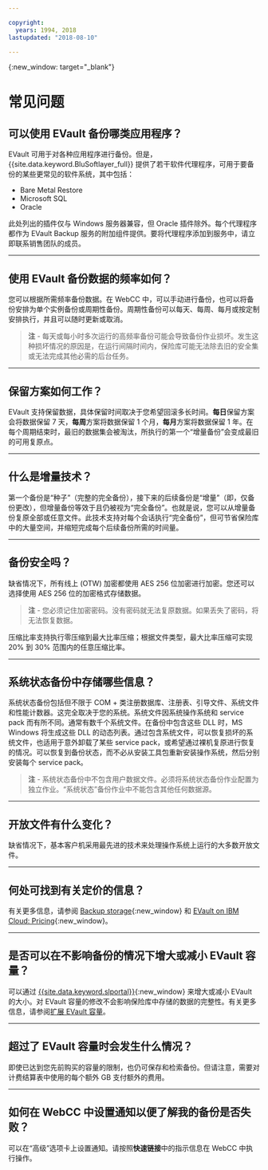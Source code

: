 ```yaml
---

copyright:
  years: 1994, 2018
lastupdated: "2018-08-10"

---
```

{:new_window: target="_blank"}


# 常见问题

## **可以使用 EVault 备份哪类应用程序？**

EVault 可用于对各种应用程序进行备份。但是，{{site.data.keyword.BluSoftlayer_full}} 提供了若干软件代理程序，可用于要备份的某些更常见的软件系统，其中包括：

- Bare Metal Restore
- Microsoft SQL
- Oracle

此处列出的插件仅与 Windows 服务器兼容，但 Oracle 插件除外。每个代理程序都作为 EVault Backup 服务的附加组件提供。要将代理程序添加到服务中，请立即联系销售团队的成员。 

<hr>

## **使用 EVault 备份数据的频率如何？**

您可以根据所需频率备份数据。在 WebCC 中，可以手动进行备份，也可以将备份安排为单个实例备份或周期性备份。周期性备份可以每天、每周、每月或按定制安排执行，并且可以随时更新或取消。

>**注** - 每天或每小时多次运行的高频率备份可能会导致备份作业损坏。发生这种损坏情况的原因是，在运行间隔时间内，保险库可能无法除去旧的安全集或无法完成其他必需的后台任务。

<hr>

## **保留方案如何工作？**

EVault 支持保留数据，具体保留时间取决于您希望回滚多长时间。**每日**保留方案会将数据保留 7 天，**每周**方案将数据保留 1 个月，**每月**方案将数据保留 1 年。在每个周期结束时，最旧的数据集会被淘汰，所执行的第一个“增量备份”会变成最旧的可用复原点。 

<hr>

## **什么是增量技术？**

第一个备份是“种子”（完整的完全备份），接下来的后续备份是“增量”（即，仅备份更改），但增量备份等效于且仍被视为“完全备份”。也就是说，您可以从增量备份复原全部或任意文件。此技术支持对每个会话执行“完全备份”，但可节省保险库中的大量空间，并缩短完成每个后续备份所需的时间量。

<hr>

## **备份安全吗？**

缺省情况下，所有线上 (OTW) 加密都使用 AES 256 位加密进行加密。您还可以选择使用 AES 256 位的加密格式存储数据。 

>**注** - 您必须记住加密密码。没有密码就无法复原数据。如果丢失了密码，将无法恢复数据。 

压缩比率支持执行零压缩到最大比率压缩；根据文件类型，最大比率压缩可实现 20% 到 30% 范围内的任意压缩比率。


<hr>

## **系统状态备份中存储哪些信息？**

系统状态备份包括但不限于 COM + 类注册数据库、注册表、引导文件、系统文件和性能计数器。这完全取决于您的系统。系统文件因系统操作系统和 service pack 而有所不同。通常有数千个系统文件。在备份中包含这些 DLL 时，MS Windows 将生成这些 DLL 的动态列表。通过包含系统文件，可以恢复损坏的系统文件，也适用于意外卸载了某些 service pack，或希望通过裸机复原进行恢复的情况。可以恢复到备份状态，而不必从安装工具包重新安装操作系统，然后分别安装每个 service pack。

>**注** - 系统状态备份中不包含用户数据文件。必须将系统状态备份作业配置为独立作业。“系统状态”备份作业中不能包含其他任何数据源。

<hr>

## **开放文件有什么变化？**

缺省情况下，基本客户机采用最先进的技术来处理操作系统上运行的大多数开放文件。

<hr>

## **何处可找到有关定价的信息？**

有关更多信息，请参阅 [Backup storage](https://www.ibm.com/cloud/backup-and-restore){:new_window} 和 [EVault on IBM Cloud: Pricing](https://www.ibm.com/cloud/evault/pricing){:new_window}。

<hr>

## **是否可以在不影响备份的情况下增大或减小 EVault 容量？**

可以通过 [{{site.data.keyword.slportal}}](https://control.softlayer.com/){:new_window} 来增大或减小 EVault 的大小。对 EVault 容量的修改不会影响保险库中存储的数据的完整性。有关更多信息，请参阅[扩展 EVault 容量](expanding-evault-capacity.html)。

<hr>

## **超过了 EVault 容量时会发生什么情况？**

即使已达到您先前购买的容量的限制，也仍可保存和检索备份。但请注意，需要对计费结算表中使用的每个额外 GB 支付额外的费用。

<hr>

## **如何在 WebCC 中设置通知以便了解我的备份是否失败？**

可以在“高级”选项卡上设置通知。请按照**快速链接**中的指示信息在 WebCC 中执行操作。
